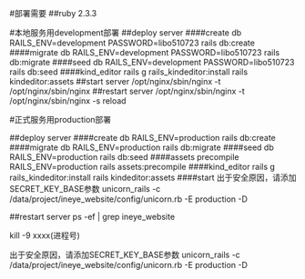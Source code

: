 #部署需要
##ruby 2.3.3

#本地服务用development部署
##deploy server
####create db
RAILS_ENV=development PASSWORD=libo510723 rails db:create
####migrate db
RAILS_ENV=development PASSWORD=libo510723 rails db:migrate
####seed db
RAILS_ENV=development PASSWORD=libo510723 rails db:seed
####kind_editor
rails g rails_kindeditor:install
rails kindeditor:assets
##start server
/opt/nginx/sbin/nginx -t
/opt/nginx/sbin/nginx
##restart server
/opt/nginx/sbin/nginx -t
/opt/nginx/sbin/nginx -s reload



#正式服务用production部署

##deploy server
####create db
RAILS_ENV=production rails db:create
####migrate db
RAILS_ENV=production rails db:migrate
####seed db
RAILS_ENV=production rails db:seed
####assets precompile
RAILS_ENV=production rails assets:precompile
####kind_editor
rails g rails_kindeditor:install
rails kindeditor:assets
####start
出于安全原因，请添加SECRET_KEY_BASE参数
unicorn_rails -c /data/project/ineye_website/config/unicorn.rb -E production -D

##restart server
ps -ef | grep ineye_website

kill -9 xxxx(进程号)

出于安全原因，请添加SECRET_KEY_BASE参数
unicorn_rails -c /data/project/ineye_website/config/unicorn.rb -E production -D
